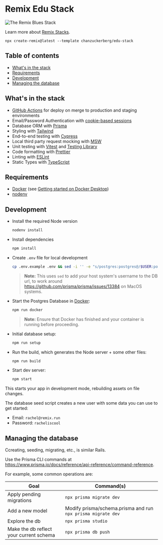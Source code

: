 # Remix Edu Stack

![The Remix Blues Stack](https://repository-images.githubusercontent.com/461012689/37d5bd8b-fa9c-4ab0-893c-f0a199d5012d)

Learn more about [Remix Stacks](https://remix.run/stacks).

```
npx create-remix@latest --template chanzuckerberg/edu-stack
```

## Table of contents

- [What's in the stack](#what-s-in-the-stack)
- [Requirements](#requirements)
- [Development](#development)
- [Managing the database](#managing-the-database)

## What's in the stack

- [GitHub Actions](https://github.com/features/actions) for deploy on merge to production and staging environments
- Email/Password Authentication with [cookie-based sessions](https://remix.run/docs/en/v1/api/remix#createcookiesessionstorage)
- Database ORM with [Prisma](https://prisma.io)
- Styling with [Tailwind](https://tailwindcss.com/)
- End-to-end testing with [Cypress](https://cypress.io)
- Local third party request mocking with [MSW](https://mswjs.io)
- Unit testing with [Vitest](https://vitest.dev) and [Testing Library](https://testing-library.com)
- Code formatting with [Prettier](https://prettier.io)
- Linting with [ESLint](https://eslint.org)
- Static Types with [TypeScript](https://typescriptlang.org)

## Requirements

- [Docker](https://www.docker.com/) (see [Getting started on Docker Desktop](https://czi.atlassian.net/wiki/x/FgAzk))
- [nodenv](https://github.com/nodenv/nodenv)

## Development

- Install the required Node version

  ```sh
  nodenv install
  ```

- Install dependencies

  ```sh
  npm install
  ```

- Create `.env` file for local development

  ```sh
  cp .env.example .env && sed -i '' -e "s/postgres:postgres@/$USER:postgres@/g" .env
  ```

  > **Note:** This uses `sed` to add your host system's username to the DB url, to work around https://github.com/prisma/prisma/issues/13384 on MacOS systems.

- Start the Postgres Database in [Docker](https://www.docker.com/get-started):

  ```sh
  npm run docker
  ```

  > **Note:** Ensure that Docker has finished and your container is running before proceeding.

- Initial database setup:

  ```sh
  npm run setup
  ```

- Run the build, which generates the Node server + some other files:

  ```sh
  npm run build
  ````

- Start dev server:

  ```sh
  npm start
  ```

This starts your app in development mode, rebuilding assets on file changes.

The database seed script creates a new user with some data you can use to get started:

- Email: `rachel@remix.run`
- Password: `racheliscool`

## Managing the database

Ccreating, seeding, migrating, etc., is similar Rails.

Use the Prisma CLI commands at https://www.prisma.io/docs/reference/api-reference/command-reference.

For example, some common operations are:

| Goal | Command(s) |
| ---- | ---------- |
| Apply pending migrations | `npx prisma migrate dev` |
| Add a new model | Modify prisma/schema.prisma and run `npx prisma migrate dev` |
| Explore the db | `npx prisma studio` |
| Make the db reflect your current schema | `npx prisma db push` |

